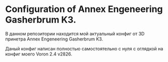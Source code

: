 # Configuration of Annex Engeneering Gasherbrum K3.

В данном репозитории находится мой актуальный конфиг от 3D принетра Annex Engeneering Gasherbrum K3.

Даный конфиг написан полностью самостоятельно с нуля с оглядкой на конфиг моего Voron 2.4 v2826.